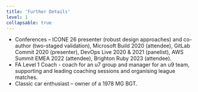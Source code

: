 ```yaml
---
title: 'Further Details'
level: 1
collapsable: true
---
```


- Conferences – ICONE 26 presenter (robust design approaches) and co-author (two-staged validation), Microsoft Build 2020 (attendee), GitLab Commit 2020 (presenter), DevOps Live 2020 & 2021 (panelist), AWS Summit EMEA 2022 (attendee), Brighton Ruby 2023 (attendee).
- FA Level 1 Coach - coach for an u7 group and manager for an u9 team, supporting and leading coaching sessions and organising league matches.
- Classic car enthusiast – owner of a 1978 MG BGT.